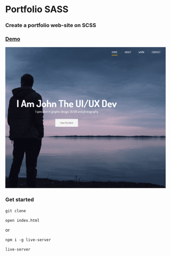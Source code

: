 # Portfolio SASS

### Create a portfolio web-site on SCSS

### [Demo](http://portfolio-sass-ab.surge.sh/)
[![IMAGE ALT TEXT HERE](./screen.png)](https://nimb.ws/FmeWjQ)

### Get started

```shell script
git clone
```
```shell script
open index.html
```
or
```shell script
npm i -g live-server
```
```shell script
live-server
```

